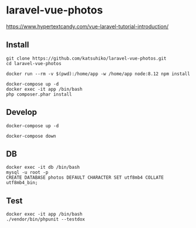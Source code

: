 # laravel-vue-photos

https://www.hypertextcandy.com/vue-laravel-tutorial-introduction/


## Install

```
git clone https://github.com/katsuhiko/laravel-vue-photos.git
cd laravel-vue-photos

docker run --rm -v $(pwd):/home/app -w /home/app node:8.12 npm install

docker-compose up -d
docker exec -it app /bin/bash
php composer.phar install
```


 ## Develop

```
docker-compose up -d
```

```
docker-compose down
```


## DB

```
docker exec -it db /bin/bash
mysql -u root -p
CREATE DATABASE photos DEFAULT CHARACTER SET utf8mb4 COLLATE utf8mb4_bin;
```


## Test

```
docker exec -it app /bin/bash
./vendor/bin/phpunit --testdox
```
